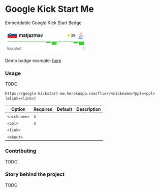 # Google Kick Start Me
Embeddable Google Kick Start Badge

![badge](demo.png "Badge Example")

Demo badge example: [here](https://google-kickstart-me.herokuapp.com/flier/matjazmav?ppl=JAVA&link=https://www.linkedin.com/in/matjazmav/)

### Usage
TODO

```
https://google-kickstart-me.herokuapp.com/flier/<nickname>?ppl=<ppl>[&link=<link>]
```

|Option      |Required|Default|Description|
|------------|--------|-------|-----------|
|`<nickname>`| x      |       |           |
|`<ppl>`     | x      |       |           |
|`<link>`    |        |       |           |
|`<about>`   |        |       |           |


### Contributing
TODO

### Story behind the project
TODO